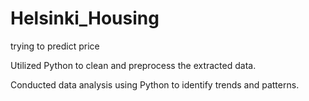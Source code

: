 # Helsinki_Housing
trying to predict price

Utilized Python to clean and preprocess the extracted data.

Conducted data analysis using Python to identify trends and patterns.
